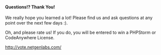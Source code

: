 #### Questions!? Thank You!

We really hope you learned a lot! Please find
us and ask questions at any point over the next
few days :).

Oh, and please rate us! If you do, you will be entered to win a PHPStorm
or CodeAnywhere License.

http://vote.netgenlabs.com/
